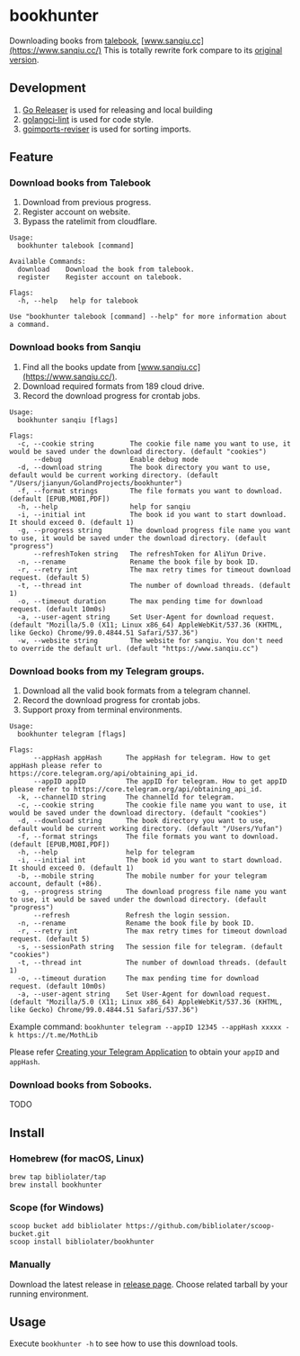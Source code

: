 # bookhunter

Downloading books from [talebook](https://github.com/talebook/talebook), [www.sanqiu.cc](https://www.sanqiu.cc/)
This is totally rewrite fork compare to its [original version](https://github.com/hellojukay/dl-talebook).

## Development

1. [Go Releaser](https://github.com/goreleaser/goreleaser) is used for releasing and local building
2. [golangci-lint](https://github.com/golangci/golangci-lint) is used for code style.
3. [goimports-reviser](https://github.com/incu6us/goimports-reviser) is used for sorting imports.

## Feature

### Download books from Talebook

1. Download from previous progress.
2. Register account on website.
3. Bypass the ratelimit from cloudflare.

```shell
Usage:
  bookhunter talebook [command]

Available Commands:
  download    Download the book from talebook.
  register    Register account on talebook.

Flags:
  -h, --help   help for talebook

Use "bookhunter talebook [command] --help" for more information about a command.
```

### Download books from Sanqiu

1. Find all the books update from [www.sanqiu.cc](https://www.sanqiu.cc/).
2. Download required formats from 189 cloud drive.
3. Record the download progress for crontab jobs.

```shell
Usage:
  bookhunter sanqiu [flags]

Flags:
  -c, --cookie string         The cookie file name you want to use, it would be saved under the download directory. (default "cookies")
      --debug                 Enable debug mode
  -d, --download string       The book directory you want to use, default would be current working directory. (default "/Users/jianyun/GolandProjects/bookhunter")
  -f, --format strings        The file formats you want to download. (default [EPUB,MOBI,PDF])
  -h, --help                  help for sanqiu
  -i, --initial int           The book id you want to start download. It should exceed 0. (default 1)
  -g, --progress string       The download progress file name you want to use, it would be saved under the download directory. (default "progress")
      --refreshToken string   The refreshToken for AliYun Drive.
  -n, --rename                Rename the book file by book ID.
  -r, --retry int             The max retry times for timeout download request. (default 5)
  -t, --thread int            The number of download threads. (default 1)
  -o, --timeout duration      The max pending time for download request. (default 10m0s)
  -a, --user-agent string     Set User-Agent for download request. (default "Mozilla/5.0 (X11; Linux x86_64) AppleWebKit/537.36 (KHTML, like Gecko) Chrome/99.0.4844.51 Safari/537.36")
  -w, --website string        The website for sanqiu. You don't need to override the default url. (default "https://www.sanqiu.cc")
```

### Download books from my Telegram groups.

1. Download all the valid book formats from a telegram channel.
2. Record the download progress for crontab jobs.
3. Support proxy from terminal environments.

```shell
Usage:
  bookhunter telegram [flags]

Flags:
      --appHash appHash      The appHash for telegram. How to get appHash please refer to https://core.telegram.org/api/obtaining_api_id.
      --appID appID          The appID for telegram. How to get appID please refer to https://core.telegram.org/api/obtaining_api_id.
  -k, --channelID string     The channelId for telegram.
  -c, --cookie string        The cookie file name you want to use, it would be saved under the download directory. (default "cookies")
  -d, --download string      The book directory you want to use, default would be current working directory. (default "/Users/Yufan")
  -f, --format strings       The file formats you want to download. (default [EPUB,MOBI,PDF])
  -h, --help                 help for telegram
  -i, --initial int          The book id you want to start download. It should exceed 0. (default 1)
  -b, --mobile string        The mobile number for your telegram account, default (+86).
  -g, --progress string      The download progress file name you want to use, it would be saved under the download directory. (default "progress")
      --refresh              Refresh the login session.
  -n, --rename               Rename the book file by book ID.
  -r, --retry int            The max retry times for timeout download request. (default 5)
  -s, --sessionPath string   The session file for telegram. (default "cookies")
  -t, --thread int           The number of download threads. (default 1)
  -o, --timeout duration     The max pending time for download request. (default 10m0s)
  -a, --user-agent string    Set User-Agent for download request. (default "Mozilla/5.0 (X11; Linux x86_64) AppleWebKit/537.36 (KHTML, like Gecko) Chrome/99.0.4844.51 Safari/537.36")
```

Example command: `bookhunter telegram --appID 12345 --appHash xxxxx -k https://t.me/MothLib`

Please refer [Creating your Telegram Application](https://core.telegram.org/api/obtaining_api_id) to obtain your `appID` and `appHash`.

### Download books from Sobooks.

TODO

## Install

### Homebrew (for macOS, Linux)

```shell
brew tap bibliolater/tap
brew install bookhunter
```

### Scope (for Windows)

```shell
scoop bucket add bibliolater https://github.com/bibliolater/scoop-bucket.git
scoop install bibliolater/bookhunter
```

### Manually

Download the latest release in [release page](https://github.com/bibliolater/bookhunter/releases). Choose related
tarball by your running environment.

## Usage

Execute `bookhunter -h` to see how to use this download tools.
